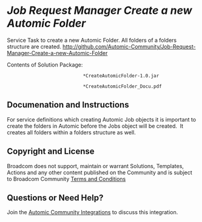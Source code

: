 *Job Request Manager Create a new Automic Folder*
=============


Service Task to create a new Automic Folder. All folders of a folders structure are created.
http://github.com/Automic-Community/Job-Request-Manager-Create-a-new-Automic-Folder

<!-- List of attached files -->
Contents of Solution Package:

						
								*CreateAutomicFolder-1.0.jar
								
								*CreateAutomicFolder_Docu.pdf
								
						


Documenation and Instructions
---

<p><span>For service definitions which creating Automic Job objects it is important to create the folders in Automic before the Jobs object will be created.&nbsp; It creates all folders within a folders structure as well.&nbsp;</span></p>

Copyright and License
---

Broadcom does not support, maintain or warrant Solutions, Templates, Actions and any other content published on the Community and is subject to Broadcom Community [Terms and Conditions](https://community.broadcom.com/termsandconditions)


Questions or Need Help? 
---
Join the [Automic Community Integrations](https://community.broadcom.com/communities/community-home?CommunityKey=83e49dd4-b93e-464a-a343-2bb1e51c13ec) to discuss this integration.
